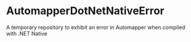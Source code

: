 # AutomapperDotNetNativeError
A temporary repository to exhibit an error in Automapper when compiled with .NET Native

